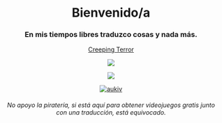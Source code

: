 <h1 align="center">Bienvenido/a</h1>
<h3 align="center">En mis tiempos libres traduzco cosas y nada más.</h3>



<p align="center"> <a href="https://github.com/Aukiv/Creeping-Terror-Spanish">Creeping Terror</a> </p>

<p align="center"> <img src="https://64.media.tumblr.com/5f8d45f07401634cc581fa4d47a8a066/tumblr_ojzghmIxic1qzp9weo1_640.gif" </p>


<p align="center"> <a href="https://visitorbadge.io/status?path=https%3A%2F%2Fgithub.com%2FAukiv"><img src="https://api.visitorbadge.io/api/visitors?path=https%3A%2F%2Fgithub.com%2FAukiv&label=views&countColor=%23263759" /></a> </p>


<p align="center"> <a href="https://twitter.com/aukiv" target="blank"><img src="https://img.shields.io/twitter/follow/aukiv?logo=twitter&style=for-the-badge" alt="aukiv" /></a> </p>

<h6 align="center"> No apoyo la piratería, si está aquí para obtener videojuegos gratis junto con una traducción, está equivocado. </h6>
